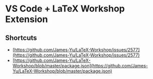 # VS Code + LaTeX Workshop Extension

## Shortcuts

- [https://github.com/James-Yu/LaTeX-Workshop/issues/2577](https://github.com/James-Yu/LaTeX-Workshop/issues/2577)
- [https://github.com/James-Yu/LaTeX-Workshop/blob/master/package.json](https://github.com/James-Yu/LaTeX-Workshop/blob/master/package.json)
